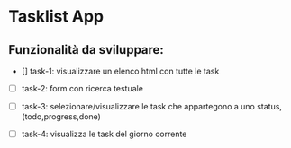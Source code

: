 # Tasklist App

## Funzionalità da sviluppare:

- [\] task-1: visualizzare un elenco html con tutte le task 
- [ ] task-2: form con ricerca testuale
- [ ] task-3: selezionare/visualizzare le task che appartegono a uno status, (todo,progress,done)
- [ ] task-4: visualizza le task del giorno corrente

